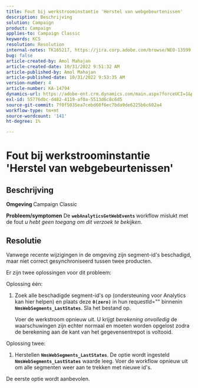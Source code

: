 ```yaml
---
title: Fout bij werkstroominstantie 'Herstel van webgebeurtenissen'
description: Beschrijving
solution: Campaign
product: Campaign
applies-to: Campaign Classic
keywords: KCS
resolution: Resolution
internal-notes: TK165217, https://jira.corp.adobe.com/browse/NEO-13599
bug: false
article-created-by: Amol Mahajan
article-created-date: 10/31/2022 9:51:32 AM
article-published-by: Amol Mahajan
article-published-date: 10/31/2022 9:53:35 AM
version-number: 4
article-number: KA-14794
dynamics-url: https://adobe-ent.crm.dynamics.com/main.aspx?forceUCI=1&pagetype=entityrecord&etn=knowledgearticle&id=87914594-0159-ed11-9561-6045bd006079
exl-id: 55776dbc-d482-4119-af0a-5513d6c8c6d5
source-git-commit: 7f0f5035ea7cebd60f6ec7bda9de6225b6c602a4
workflow-type: tm+mt
source-wordcount: '141'
ht-degree: 1%

---
```


# Fout bij werkstroominstantie &#39;Herstel van webgebeurtenissen&#39;

## Beschrijving

<b>Omgeving </b>
Campaign Classic


<b>Probleem/symptomen</b>
De <b>`webAnalyticsGetWebEvents` </b>workflow mislukt met de fout *u hebt geen toegang om dit verzoek te bekijken*.


## Resolutie


Vanwege recente wijzigingen in de omgeving zijn segment-id&#39;s beschadigd, maar niet correct gesynchroniseerd tussen twee producten.

Er zijn twee oplossingen voor dit probleem:

Oplossing één:

1. Zoek alle beschadigde segment-id&#39;s op (ondersteuning voor Analytics kan hier helpen) en plaats deze <b>`0(zero)`</b> in hun requestId=&quot;&quot; binnenin <b>`NmsWebSegments_LastStates`</b>. Sla het bestand op.

   Voer de werkstroom opnieuw uit. U krijgt *berekening onvolledig* de waarschuwingen zijn echter normaal en moeten worden opgelost zodra de berekening aan de kant van het gegevensentrepot is voltooid.


Oplossing twee:

1. Herstellen <b>`NmsWebSegments_LastStates`</b>. De optie wordt ingesteld <b>`NmsWebSegments_LastStates`</b> waarde leeg. Voer de workflow opnieuw uit om alle segmenten weer aan te trekken met nieuwe id&#39;s.




De eerste optie wordt aanbevolen.
